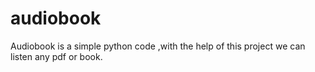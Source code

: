# audiobook
Audiobook is a simple python code ,with the help of this project we can listen any pdf or book.
